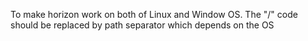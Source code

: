 To make horizon work on both of Linux and Window OS. The "/" code should be replaced by path separator which depends on the OS
